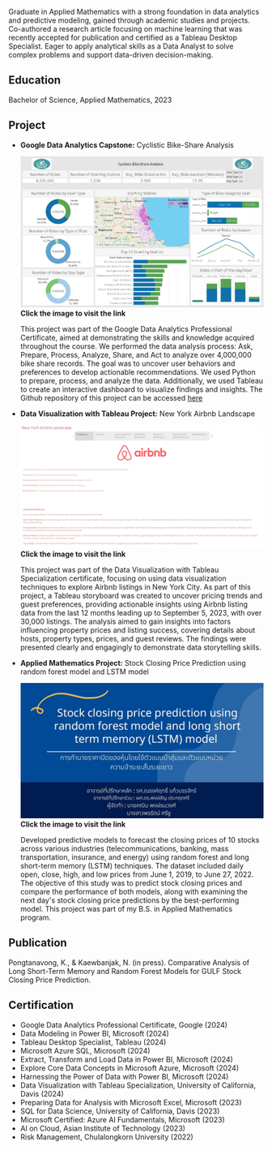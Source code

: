 Graduate in Applied Mathematics with a strong foundation in data analytics and predictive modeling, gained through academic studies and projects. Co-authored a research article focusing on machine learning that was recently accepted for publication and certified as a Tableau Desktop Specialist. Eager to apply analytical skills as a Data Analyst to solve complex problems and support data-driven decision-making.

## Education
Bachelor of Science, Applied Mathematics, 2023

## Project
* **Google Data Analytics Capstone:** Cyclistic Bike-Share Analysis

  [![image link](assets/Dashboard.png)](https://public.tableau.com/views/CyclisticBike-ShareAnalysisGoogleDataAnalyticsProject/Dashboard?:language=en-US&:sid=&:display_count=n&:origin=viz_share_link)
  **Click the image to visit the link**
  
  This project was part of the Google Data Analytics Professional Certificate, aimed at demonstrating the skills and knowledge acquired throughout the course. We performed the data analysis process: Ask, Prepare, Process, Analyze, Share, and Act to analyze over 4,000,000 bike share records. The goal was to uncover user behaviors and preferences to develop actionable recommendations. We used Python to prepare, process, and analyze the data. Additionally, we used Tableau to create an interactive dashboard to visualize findings and insights. The Github repository of this project can be accessed [here](https://github.com/KaninPongtanavong/Cyclistic-Bike-Share-Analysis)

* **Data Visualization with Tableau Project:** New York Airbnb Landscape
  
  [![image link](assets/NewYorkAirbnbLandscape.jpg)](https://public.tableau.com/views/Project_17019951499970/NewYorkAirbnbLandscape?:language=en-US&:sid=&:display_count=n&:origin=viz_share_link)
  **Click the image to visit the link**

  This project was part of the Data Visualization with Tableau Specialization certificate, focusing on using data visualization techniques to explore Airbnb listings in New York City. As part of this project, a Tableau storyboard was created to uncover pricing trends and guest preferences, providing actionable insights using Airbnb listing data from the last 12 months leading up to September 5, 2023, with over 30,000 listings. The analysis aimed to gain insights into factors influencing property prices and listing success, covering details about hosts, property types, prices, and guest reviews. The findings were presented clearly and engagingly to demonstrate data storytelling skills.

* **Applied Mathematics Project:** Stock Closing Price Prediction using random forest model and LSTM model
  
  [![image link](assets/1719000162642.jpg)](https://www.canva.com/design/DAFTWS9J3lQ/FG4Wtcdn2exG4wvIXCwz-g/edit?utm_content=DAFTWS9J3lQ&utm_campaign=designshare&utm_medium=link2&utm_source=sharebutton)
  **Click the image to visit the link**
  
  Developed predictive models to forecast the closing prices of 10 stocks across various industries (telecommunications, banking, mass transportation, insurance, and energy) using random forest and long short-term memory (LSTM) techniques. The dataset included daily open, close, high, and low prices from June 1, 2019, to June 27, 2022. The objective of this study was to predict stock closing prices and compare the performance of both models, along with examining the next day's stock closing price predictions by the best-performing model. This project was part of my B.S. in Applied Mathematics program.

## Publication
Pongtanavong, K., & Kaewbanjak, N. (in press). Comparative Analysis of Long Short-Term Memory and Random Forest Models for GULF Stock Closing Price Prediction.

## Certification
* Google Data Analytics Professional Certificate, Google (2024)
* Data Modeling in Power BI, Microsoft (2024)
* Tableau Desktop Specialist, Tableau (2024)
* Microsoft Azure SQL, Microsoft (2024)
* Extract, Transform and Load Data in Power BI, Microsoft (2024)
* Explore Core Data Concepts in Microsoft Azure, Microsoft (2024)
* Harnessing the Power of Data with Power BI, Microsoft (2024)
* Data Visualization with Tableau Specialization, University of California, Davis (2024)
* Preparing Data for Analysis with Microsoft Excel, Microsoft (2023)
* SQL for Data Science, University of California, Davis (2023)
* Microsoft Certified: Azure AI Fundamentals, Microsoft (2023)
* AI on Cloud, Asian Institute of Technology (2023)
* Risk Management, Chulalongkorn University (2022)
